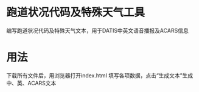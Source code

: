 # 跑道状况代码及特殊天气工具
编写跑道状况代码及特殊天气文本，用于DATIS中英文语音播报及ACARS信息

# 用法
下载所有文件后，用浏览器打开index.html
填写各项数据，点击“生成文本”生成中、英、ACARS文本
